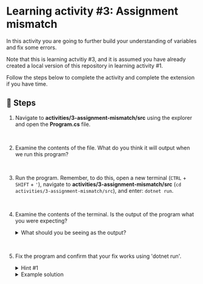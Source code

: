 # Learning activity #3: Assignment mismatch

In this activity you are going to further build your understanding of variables and fix some errors.

Note that this is learning actvitiy #3, and it is assumed you have already created a local version of this repository in learning activity #1.

Follow the steps below to complete the activity and complete the extension if you have time.

## 👣 Steps

1. Navigate to **activities/3-assignment-mismatch/src** using the explorer and open the **Program.cs** file.

</br>

2. Examine the contents of the file. What do you think it will output when we run this program?

</br>

3. Run the program. Remember, to do this, open a new terminal (`CTRL` + `SHIFT` + `'`), navigate to **activities/3-assignment-mismatch/src** (`cd activities/3-assignment-mismatch/src`), and enter: `dotnet run`.

</br>

4. Examine the contents of the terminal. Is the output of the program what you were expecting?

    <details>
    
    <summary>What should you be seeing as the output?</summary>

    ---

    Error messages! Each should look something like this: `error CS0029: Cannot implicitly convert type 'string' to 'int'`.

    Don't worry! Getting errors like this is a normal part of programming. An by examining the messages we can figure out what the problem is.

    Take a moment to examine the error messages and think about how the errors could be resolved...

    ---

    </details>

</br>

5. Fix the program and confirm that your fix works using 'dotnet run'.

    <details>
    
    <summary>Hint #1</summary>

    ---

    Looking at the error message we can see that the the program is trying to (implictly) convert the values we have assigned to a different type (E.g., convert type 'string' to 'int').

    In this case, this is simply because the values are not being assigned to the correct variables. E.g., the string value should be assigned to the variable we set up to store that type of data using the `string` keyword: the `myString` variable.

    You might notice that for one of the mismatched assignements, the corresponding error message mentions that an explicit conversion exists... Learn more about this by having a go at the extension activity.

    ---

    </details>

    <details>
    
    <summary>Example solution</summary>

    ---

    Something like this will work:

    ```c#
    ```

    ---

    </details>